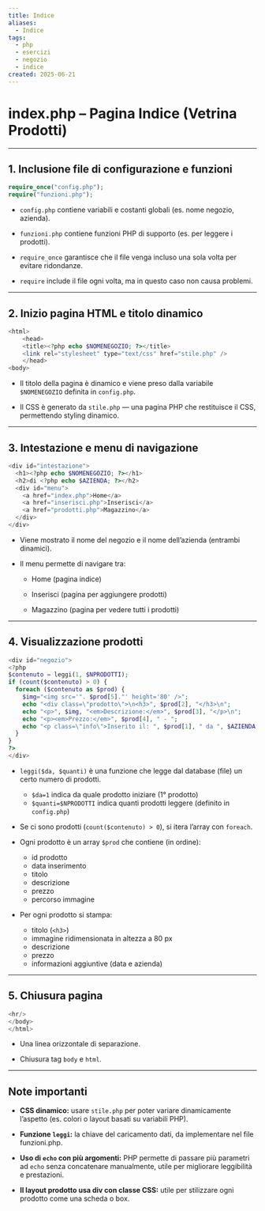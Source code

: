 ```yaml
---
title: Indice
aliases:
  - Indice
tags:
  - php
  - esercizi
  - negozio
  - indice
created: 2025-06-21
---
```

# index.php – Pagina Indice (Vetrina Prodotti)

---

## 1. Inclusione file di configurazione e funzioni


```php
require_once("config.php"); 
require("funzioni.php");
```

- `config.php` contiene variabili e costanti globali (es. nome negozio, azienda).
    
- `funzioni.php` contiene funzioni PHP di supporto (es. per leggere i prodotti).
    
- `require_once` garantisce che il file venga incluso una sola volta per evitare ridondanze.
    
- `require` include il file ogni volta, ma in questo caso non causa problemi.


---

## 2. Inizio pagina HTML e titolo dinamico

```php
<html>
	<head>
	<title><?php echo $NOMENEGOZIO; ?></title>
	<link rel="stylesheet" type="text/css" href="stile.php" />
	</head>
<body>

```
- Il titolo della pagina è dinamico e viene preso dalla variabile `$NOMENEGOZIO` definita in `config.php`.
    
- Il CSS è generato da `stile.php` — una pagina PHP che restituisce il CSS, permettendo styling dinamico.


---

## 3. Intestazione e menu di navigazione

```php
<div id="intestazione">
  <h1><?php echo $NOMENEGOZIO; ?></h1>
  <h2>di <?php echo $AZIENDA; ?></h2>
  <div id="menu">
    <a href="index.php">Home</a>
    <a href="inserisci.php">Inserisci</a>
    <a href="prodotti.php">Magazzino</a>
  </div>
</div>
```

- Viene mostrato il nome del negozio e il nome dell’azienda (entrambi dinamici).
    
- Il menu permette di navigare tra:
    
    - Home (pagina indice)
        
    - Inserisci (pagina per aggiungere prodotti)
        
    - Magazzino (pagina per vedere tutti i prodotti)
        

---

## 4. Visualizzazione prodotti

```php
<div id="negozio">
<?php
$contenuto = leggi(1, $NPRODOTTI);
if (count($contenuto) > 0) {
  foreach ($contenuto as $prod) {
    $img="<img src='". $prod[5]."' height='80' />";
    echo "<div class=\"prodotto\">\n<h3>", $prod[2], "</h3>\n";
    echo "<p>", $img, "<em>Descrizione:</em>", $prod[3], "</p>\n";
    echo "<p><em>Prezzo:</em>", $prod[4], " - ";
    echo "<p class=\"info\">Inserito il: ", $prod[1], " da ", $AZIENDA, "</p>\n<hr /></div>\n";
  }
}
?>
</div>

```

- `leggi($da, $quanti)` è una funzione che legge dal database (file) un certo numero di prodotti.
	    
    - `$da=1` indica da quale prodotto iniziare (1° prodotto)
    - `$quanti=$NPRODOTTI` indica quanti prodotti leggere (definito in `config.php`)
    
- Se ci sono prodotti (`count($contenuto) > 0`), si itera l’array con `foreach`.
    
- Ogni prodotto è un array `$prod` che contiene (in ordine):
	    
    - id prodotto
    - data inserimento
    - titolo
    - descrizione
    - prezzo
    - percorso immagine
    
- Per ogni prodotto si stampa:
	    
    - titolo (`<h3>`)
    - immagine ridimensionata in altezza a 80 px
    - descrizione
    - prezzo
    - informazioni aggiuntive (data e azienda)

---

## 5. Chiusura pagina

```php
<hr/>
</body>
</html>
```
- Una linea orizzontale di separazione.
    
- Chiusura tag `body` e `html`.
    

---

## Note importanti

- **CSS dinamico:** usare `stile.php` per poter variare dinamicamente l’aspetto (es. colori o layout basati su variabili PHP).
    
- **Funzione `leggi`:** la chiave del caricamento dati, da implementare nel file funzioni.php.
    
- **Uso di `echo` con più argomenti:** PHP permette di passare più parametri ad `echo` senza concatenare manualmente, utile per migliorare leggibilità e prestazioni.
    
- **Il layout prodotto usa div con classe CSS:** utile per stilizzare ogni prodotto come una scheda o box.